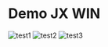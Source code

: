 # Demo JX WIN
![test1](https://raw.githubusercontent.com/tmphucit/src-tinh-kiem/master/1.PNG)
![test2](https://raw.githubusercontent.com/tmphucit/src-tinh-kiem/master/2.PNG)
![test3](https://raw.githubusercontent.com/tmphucit/src-tinh-kiem/master/3.PNG)
